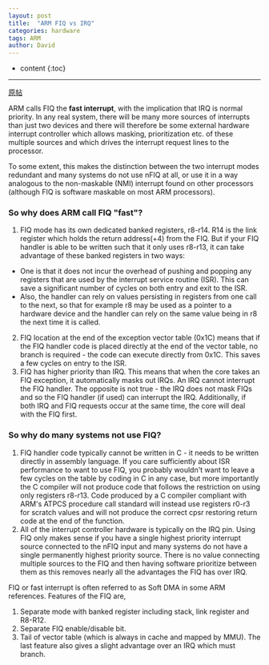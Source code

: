```yaml
---
layout: post
title:  "ARM FIQ vs IRQ"
categories: hardware
tags: ARM
author: David
---
```


* content
{:toc}

---

[原帖](https://stackoverflow.com/questions/973933/what-is-the-difference-between-fiq-and-irq-interrupt-system)

ARM calls FIQ the **fast interrupt**, with the implication that IRQ is normal priority. In any real system, there will be many more sources of interrupts than just two devices and there will therefore be some external hardware interrupt controller which allows masking, prioritization etc. of these multiple sources and which drives the interrupt request lines to the processor.

To some extent, this makes the distinction between the two interrupt modes redundant and many systems do not use nFIQ at all, or use it in a way analogous to the non-maskable (NMI) interrupt found on other processors (although FIQ is software maskable on most ARM processors).

### So why does ARM call FIQ "fast"?

1. FIQ mode has its own dedicated banked registers, r8-r14. R14 is the link register which holds the return address(+4) from the FIQ. But if your FIQ handler is able to be written such that it only uses r8-r13, it can take advantage of these banked registers in two ways:
* One is that it does not incur the overhead of pushing and popping any registers that are used by the interrupt service routine (ISR). This can save a significant number of cycles on both entry and exit to the ISR.
* Also, the handler can rely on values persisting in registers from one call to the next, so that for example r8 may be used as a pointer to a hardware device and the handler can rely on the same value being in r8 the next time it is called.
2. FIQ location at the end of the exception vector table (0x1C) means that if the FIQ handler code is placed directly at the end of the vector table, no branch is required - the code can execute directly from 0x1C. This saves a few cycles on entry to the ISR.
3. FIQ has higher priority than IRQ. This means that when the core takes an FIQ exception, it automatically masks out IRQs. An IRQ cannot interrupt the FIQ handler. The opposite is not true - the IRQ does not mask FIQs and so the FIQ handler (if used) can interrupt the IRQ. Additionally, if both IRQ and FIQ requests occur at the same time, the core will deal with the FIQ first.

### So why do many systems not use FIQ?

1. FIQ handler code typically cannot be written in C - it needs to be written directly in assembly language. If you care sufficiently about ISR performance to want to use FIQ, you probably wouldn't want to leave a few cycles on the table by coding in C in any case, but more importantly the C compiler will not produce code that follows the restriction on using only registers r8-r13. Code produced by a C compiler compliant with ARM's ATPCS procedure call standard will instead use registers r0-r3 for scratch values and will not produce the correct cpsr restoring return code at the end of the function.
2. All of the interrupt controller hardware is typically on the IRQ pin. Using FIQ only makes sense if you have a single highest priority interrupt source connected to the nFIQ input and many systems do not have a single permanently highest priority source. There is no value connecting multiple sources to the FIQ and then having software prioritize between them as this removes nearly all the advantages the FIQ has over IRQ.



FIQ or fast interrupt is often referred to as Soft DMA in some ARM references.
Features of the FIQ are,

1. Separate mode with banked register including stack, link register and R8-R12.
2. Separate FIQ enable/disable bit.
3. Tail of vector table (which is always in cache and mapped by MMU).
The last feature also gives a slight advantage over an IRQ which must branch.